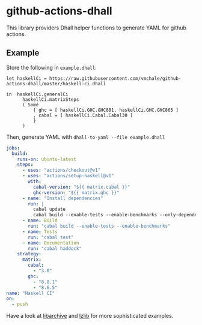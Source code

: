 # github-actions-dhall

This library providers Dhall helper functions to generate YAML for
github actions.

## Example

Store the following in `example.dhall`:

```dhall
let haskellCi = https://raw.githubusercontent.com/vmchale/github-actions-dhall/master/haskell-ci.dhall

in  haskellCi.generalCi
      haskellCi.matrixSteps
      ( Some
          { ghc = [ haskellCi.GHC.GHC881, haskellCi.GHC.GHC865 ]
          , cabal = [ haskellCi.Cabal.Cabal30 ]
          }
      )
```

Then, generate YAML with `dhall-to-yaml --file example.dhall`

```yaml
jobs:
  build:
    runs-on: ubuntu-latest
    steps:
      - uses: "actions/checkout@v1"
      - uses: "actions/setup-haskell@v1"
        with:
          cabal-version: "${{ matrix.cabal }}"
          ghc-version: "${{ matrix.ghc }}"
      - name: "Install dependencies"
        run: |
          cabal update
          cabal build --enable-tests --enable-benchmarks --only-dependencies
      - name: Build
        run: "cabal build --enable-tests --enable-benchmarks"
      - name: Tests
        run: "cabal test"
      - name: Documentation
        run: "cabal haddock"
    strategy:
      matrix:
        cabal:
          - "3.0"
        ghc:
          - "8.8.1"
          - "8.6.5"
name: "Haskell CI"
on:
  - push
```

Have a look at
[libarchive](https://github.com/vmchale/libarchive/blob/master/github-action.dhall)
and [lzlib](https://github.com/vmchale/lzlib/blob/master/haskell-ci.dhall) for
more sophisticated examples.
